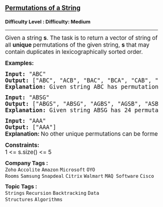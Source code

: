 <h2><a href="https://www.geeksforgeeks.org/problems/permutations-of-a-given-string2041/1">Permutations of a String</a></h2><h3>Difficulty Level : Difficulty: Medium</h3><hr><div class="problems_problem_content__Xm_eO"><p><span style="font-size: 14pt;">Given a string&nbsp;<strong>s</strong>. The task is to return a vector of string of all <strong>unique&nbsp;</strong>permutations of the given string,&nbsp;<strong>s</strong> that may contain duplicates in lexicographically sorted order.&nbsp;</span></p>
<p><span style="font-size: 14pt;"><strong>Examples:</strong></span></p>
<pre><span style="font-size: 14pt;"><strong>Input: </strong>"ABC"
<strong>Output: </strong>["ABC", "ACB", "BAC", "BCA", "CAB", "CBA"]
<strong>Explanation: </strong>Given string ABC has permutations in 6 forms as "ABC", "ACB", "BAC", "BCA", "CAB" and "CBA".
</span></pre>
<pre><span style="font-size: 14pt;"><strong>Input: </strong>"ABSG"
<strong>Output: </strong>["ABGS", "ABSG", "AGBS", "AGSB", "ASBG", "ASGB", "BAGS", "BASG", "BGAS", "BGSA", "BSAG", "BSGA", "GABS", "GASB", "GBAS", "GBSA", "GSAB", "GSBA", "SABG", "SAGB", "SBAG", "SBGA", "SGAB", "SGBA"]
<strong>Explanation: </strong>Given string ABSG has 24 permutations.
</span></pre>
<pre><span style="font-size: 14pt;"><strong>Input: </strong>"AAA"
<strong>Output: </strong>["AAA"]<br></span><strong style="font-size: 14pt; font-family: -apple-system, BlinkMacSystemFont, 'Segoe UI', Roboto, Oxygen, Ubuntu, Cantarell, 'Open Sans', 'Helvetica Neue', sans-serif;">Explanation: </strong><span style="font-family: -apple-system, system-ui, Segoe UI, Roboto, Oxygen, Ubuntu, Cantarell, Open Sans, Helvetica Neue, sans-serif;"><span style="font-size: 18.6667px;">No other unique permutations can be formed as all the characters are same.</span></span></pre>
<p><span style="font-size: 14pt;"><strong>Constraints:</strong><br>1 &lt;= s.size() &lt;= 5</span></p></div><p><span style=font-size:18px><strong>Company Tags : </strong><br><code>Zoho</code>&nbsp;<code>Accolite</code>&nbsp;<code>Amazon</code>&nbsp;<code>Microsoft</code>&nbsp;<code>OYO Rooms</code>&nbsp;<code>Samsung</code>&nbsp;<code>Snapdeal</code>&nbsp;<code>Citrix</code>&nbsp;<code>Walmart</code>&nbsp;<code>MAQ Software</code>&nbsp;<code>Cisco</code>&nbsp;<br><p><span style=font-size:18px><strong>Topic Tags : </strong><br><code>Strings</code>&nbsp;<code>Recursion</code>&nbsp;<code>Backtracking</code>&nbsp;<code>Data Structures</code>&nbsp;<code>Algorithms</code>&nbsp;